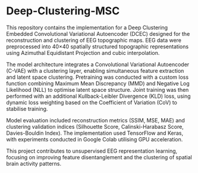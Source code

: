 # Deep-Clustering-MSC
This repository contains the implementation for a Deep Clustering Embedded Convolutional Variational Autoencoder (DCEC) designed for the reconstruction and clustering of EEG topographic maps. EEG data were preprocessed into 40×40 spatially structured topographic representations using Azimuthal Equidistant Projection and cubic interpolation.

The model architecture integrates a Convolutional Variational Autoencoder (C-VAE) with a clustering layer, enabling simultaneous feature extraction and latent space clustering. Pretraining was conducted with a custom loss function combining Maximum Mean Discrepancy (MMD) and Negative Log Likelihood (NLL) to optimise latent space structure. Joint training was then performed with an additional Kullback-Leibler Divergence (KLD) loss, using dynamic loss weighting based on the Coefficient of Variation (CoV) to stabilise training.

Model evaluation included reconstruction metrics (SSIM, MSE, MAE) and clustering validation indices (Silhouette Score, Calinski-Harabasz Score, Davies-Bouldin Index). The implementation used TensorFlow and Keras, with experiments conducted in Google Colab utilising GPU acceleration.

This project contributes to unsupervised EEG representation learning, focusing on improving feature disentanglement and the clustering of spatial brain activity patterns.

